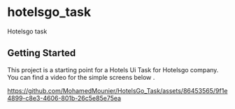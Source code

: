 # hotelsgo_task

Hotelsgo task

## Getting Started

This project is a starting point for a Hotels Ui Task for Hotelsgo company.
You can find a video for the simple screens below . 




https://github.com/MohamedMounier/HotelsGo_Task/assets/86453565/9f1e4899-c8e3-4606-801b-26c5e85e75ea

